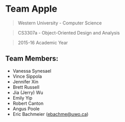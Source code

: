 # Team Apple
>Western University - Computer Science

>CS3307a - Object-Oriented Design and Analysis

>2015-16 Academic Year

Team Members:
-------------

* Vanessa Synesael
* Vince Sippola
* Jennifer Xin
* Brett Russell
* Jia (Jerry) Wu
* Emily Yip
* Robert Canton
* Angus Poole
* Eric Bachmeier (ebachme@uwo.ca)
